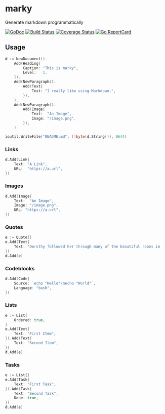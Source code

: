 # marky

Generate markdown programmatically

[![GoDoc](https://godoc.org/github.com/golang/gddo?status.svg)](https://godoc.org/github.com/muesli/marky)
[![Build Status](https://github.com/muesli/marky/workflows/build/badge.svg)](https://github.com/muesli/marky/actions)
[![Coverage Status](https://coveralls.io/repos/github/muesli/marky/badge.svg?branch=master)](https://coveralls.io/github/muesli/marky?branch=master)
[![Go ReportCard](http://goreportcard.com/badge/muesli/marky)](http://goreportcard.com/report/muesli/marky)

## Usage

```go
d := NewDocument().
    Add(Heading{
        Caption: "This is marky",
        Level:   1,
    }).
    Add(NewParagraph().
        Add(Text{
            Text: "I really like using Markdown.",
        }),
    ).
    Add(NewParagraph().
        Add(Image{
            Text:  "An Image",
            Image: "/image.png",
        }),
    )

ioutil.WriteFile("README.md", []byte(d.String()), 0644)
```

### Links

```go
d.Add(Link{
    Text: "A Link",
    URL:  "https://a.url",
})
```

### Images

```go
d.Add(Image{
    Text:  "An Image",
    Image: "/image.png",
    URL: "https://a.url",
})
```

### Quotes

```go
e := Quote{}
e.Add(Text{
    Text: "Dorothy followed her through many of the beautiful rooms in her castle.",
})
d.Add(e)
```

### Codeblocks

```go
d.Add(Code{
    Source: `echo "Hello"\necho "World"`,
    Language: "bash",
})
```

### Lists

```go
e := List{
    Ordered: true,
}
e.Add(Text{
    Text: "First Item",
}).Add(Text{
    Text: "Second Item",
})
d.Add(e)
```

### Tasks

```go
e := List{}
e.Add(Task{
    Text: "First Task",
}).Add(Task{
    Text: "Second Task",
    Done: true,
})
d.Add(e)
```
